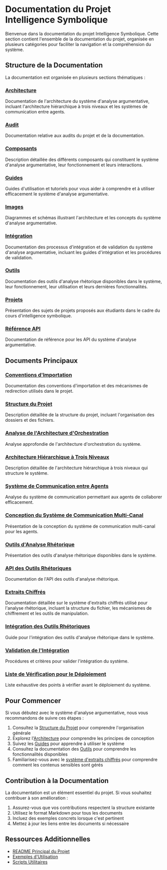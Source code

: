 # Documentation du Projet Intelligence Symbolique

Bienvenue dans la documentation du projet Intelligence Symbolique. Cette section contient l'ensemble de la documentation du projet, organisée en plusieurs catégories pour faciliter la navigation et la compréhension du système.

## Structure de la Documentation

La documentation est organisée en plusieurs sections thématiques :

### [Architecture](./architecture/README.md)
Documentation de l'architecture du système d'analyse argumentative, incluant l'architecture hiérarchique à trois niveaux et les systèmes de communication entre agents.

### [Audit](./audit/README.md)
Documentation relative aux audits du projet et de la documentation.

### [Composants](./composants/README.md)
Description détaillée des différents composants qui constituent le système d'analyse argumentative, leur fonctionnement et leurs interactions.

### [Guides](./guides/README.md)
Guides d'utilisation et tutoriels pour vous aider à comprendre et à utiliser efficacement le système d'analyse argumentative.

<!-- TODO: Le fichier docs/images/README.md est actuellement vide. Évaluer s'il doit être peuplé (par ex. avec une liste/catégorisation des images) ou si le lien dans cette section devrait pointer directement vers le dossier ./images/ ou si l'entrée "Images" devrait être supprimée si ce dossier n'est pas destiné à être navigué via un README. -->
### [Images](./images/README.md)
Diagrammes et schémas illustrant l'architecture et les concepts du système d'analyse argumentative.

### [Intégration](./integration/README.md)
Documentation des processus d'intégration et de validation du système d'analyse argumentative, incluant les guides d'intégration et les procédures de validation.

<!-- TODO: Vérifier la distinction et la pertinence des contenus entre le répertoire [Outils](./outils/README.md) (documentation détaillée, fonctionnement, utilisation) et le document [Outils d'Analyse Rhétorique](./outils_analyse_rhetorique.md) (présentation). S'assurer que les titres et descriptions reflètent clairement cette distinction et qu'il n'y a pas de chevauchement excessif. -->
### [Outils](./outils/README.md)
Documentation des outils d'analyse rhétorique disponibles dans le système, leur fonctionnement, leur utilisation et leurs dernières fonctionnalités.

### [Projets](./projets/README.md)
Présentation des sujets de projets proposés aux étudiants dans le cadre du cours d'intelligence symbolique.

### [Référence API](./reference/README.md)
Documentation de référence pour les API du système d'analyse argumentative.

## Documents Principaux

### [Conventions d'Importation](./conventions_importation.md)
Documentation des conventions d'importation et des mécanismes de redirection utilisés dans le projet.

### [Structure du Projet](./structure_projet.md)
Description détaillée de la structure du projet, incluant l'organisation des dossiers et des fichiers.

### [Analyse de l'Architecture d'Orchestration](./analyse_architecture_orchestration.md)
Analyse approfondie de l'architecture d'orchestration du système.

### [Architecture Hiérarchique à Trois Niveaux](./architecture_hierarchique_trois_niveaux.md)
Description détaillée de l'architecture hiérarchique à trois niveaux qui structure le système.

### [Système de Communication entre Agents](./architecture/communication_agents.md)
Analyse du système de communication permettant aux agents de collaborer efficacement.

### [Conception du Système de Communication Multi-Canal](./conception_systeme_communication_multi_canal.md)
Présentation de la conception du système de communication multi-canal pour les agents.

### [Outils d'Analyse Rhétorique](./outils_analyse_rhetorique.md)
Présentation des outils d'analyse rhétorique disponibles dans le système.

### [API des Outils Rhétoriques](./api_outils_rhetorique.md)
Documentation de l'API des outils d'analyse rhétorique.

### [Extraits Chiffrés](./extraits_chiffres.md)
Documentation détaillée sur le système d'extraits chiffrés utilisé pour l'analyse rhétorique, incluant la structure du fichier, les mécanismes de chiffrement et les outils de manipulation.

### [Intégration des Outils Rhétoriques](./integration_outils_rhetorique.md)
Guide pour l'intégration des outils d'analyse rhétorique dans le système.

### [Validation de l'Intégration](./validation_integration.md)
Procédures et critères pour valider l'intégration du système.

### [Liste de Vérification pour le Déploiement](./liste_verification_deploiement.md)
Liste exhaustive des points à vérifier avant le déploiement du système.

## Pour Commencer

Si vous débutez avec le système d'analyse argumentative, nous vous recommandons de suivre ces étapes :

1. Consultez la [Structure du Projet](./structure_projet.md) pour comprendre l'organisation générale
2. Explorez l'[Architecture](./architecture/README.md) pour comprendre les principes de conception
3. Suivez les [Guides](./guides/README.md) pour apprendre à utiliser le système
4. Consultez la documentation des [Outils](./outils/README.md) pour comprendre les fonctionnalités disponibles
5. Familiarisez-vous avec le [système d'extraits chiffrés](./extraits_chiffres.md) pour comprendre comment les contenus sensibles sont gérés

## Contribution à la Documentation

La documentation est un élément essentiel du projet. Si vous souhaitez contribuer à son amélioration :

1. Assurez-vous que vos contributions respectent la structure existante
2. Utilisez le format Markdown pour tous les documents
3. Incluez des exemples concrets lorsque c'est pertinent
4. Mettez à jour les liens entre les documents si nécessaire

## Ressources Additionnelles

- [README Principal du Projet](../README.md)
- [Exemples d'Utilisation](../examples/README.md)
- [Scripts Utilitaires](../scripts/README.md)
